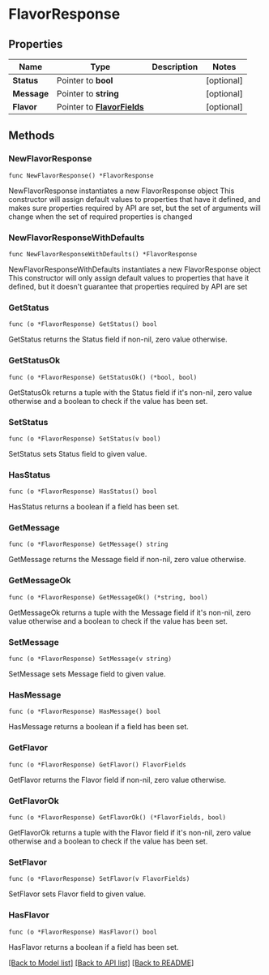 # FlavorResponse

## Properties

Name | Type | Description | Notes
------------ | ------------- | ------------- | -------------
**Status** | Pointer to **bool** |  | [optional] 
**Message** | Pointer to **string** |  | [optional] 
**Flavor** | Pointer to [**FlavorFields**](FlavorFields.md) |  | [optional] 

## Methods

### NewFlavorResponse

`func NewFlavorResponse() *FlavorResponse`

NewFlavorResponse instantiates a new FlavorResponse object
This constructor will assign default values to properties that have it defined,
and makes sure properties required by API are set, but the set of arguments
will change when the set of required properties is changed

### NewFlavorResponseWithDefaults

`func NewFlavorResponseWithDefaults() *FlavorResponse`

NewFlavorResponseWithDefaults instantiates a new FlavorResponse object
This constructor will only assign default values to properties that have it defined,
but it doesn't guarantee that properties required by API are set

### GetStatus

`func (o *FlavorResponse) GetStatus() bool`

GetStatus returns the Status field if non-nil, zero value otherwise.

### GetStatusOk

`func (o *FlavorResponse) GetStatusOk() (*bool, bool)`

GetStatusOk returns a tuple with the Status field if it's non-nil, zero value otherwise
and a boolean to check if the value has been set.

### SetStatus

`func (o *FlavorResponse) SetStatus(v bool)`

SetStatus sets Status field to given value.

### HasStatus

`func (o *FlavorResponse) HasStatus() bool`

HasStatus returns a boolean if a field has been set.

### GetMessage

`func (o *FlavorResponse) GetMessage() string`

GetMessage returns the Message field if non-nil, zero value otherwise.

### GetMessageOk

`func (o *FlavorResponse) GetMessageOk() (*string, bool)`

GetMessageOk returns a tuple with the Message field if it's non-nil, zero value otherwise
and a boolean to check if the value has been set.

### SetMessage

`func (o *FlavorResponse) SetMessage(v string)`

SetMessage sets Message field to given value.

### HasMessage

`func (o *FlavorResponse) HasMessage() bool`

HasMessage returns a boolean if a field has been set.

### GetFlavor

`func (o *FlavorResponse) GetFlavor() FlavorFields`

GetFlavor returns the Flavor field if non-nil, zero value otherwise.

### GetFlavorOk

`func (o *FlavorResponse) GetFlavorOk() (*FlavorFields, bool)`

GetFlavorOk returns a tuple with the Flavor field if it's non-nil, zero value otherwise
and a boolean to check if the value has been set.

### SetFlavor

`func (o *FlavorResponse) SetFlavor(v FlavorFields)`

SetFlavor sets Flavor field to given value.

### HasFlavor

`func (o *FlavorResponse) HasFlavor() bool`

HasFlavor returns a boolean if a field has been set.


[[Back to Model list]](../README.md#documentation-for-models) [[Back to API list]](../README.md#documentation-for-api-endpoints) [[Back to README]](../README.md)


